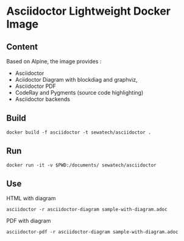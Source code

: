 Asciidoctor Lightweight Docker Image
==== 

Content
----

Based on Alpine, the image provides :

* Asciidoctor
* Aciidoctor Diagram with blockdiag and graphviz, 
* Asciidoctor PDF
* CodeRay and Pygments (source code highlighting)
* Asciidoctor backends

Build
----

    docker build -f asciidoctor -t sewatech/asciidoctor .

Run
----

    docker run -it -v $PWD:/documents/ sewatech/asciidoctor

Use
----

HTML with diagram

    asciidoctor -r asciidoctor-diagram sample-with-diagram.adoc

PDF with diagram

    asciidoctor-pdf -r asciidoctor-diagram sample-with-diagram.adoc
